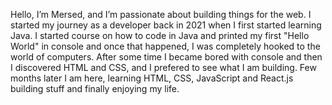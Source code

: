 Hello, I’m Mersed, and I’m passionate about building things for the web. I started my journey as a developer back in 2021 when I first started learning Java. I started course on how to code in Java and printed my first "Hello World" in console and once that happened, I was completely hooked to the world of computers. After some time I became bored with console and then I discovered HTML and CSS, and I prefered to see what I am building. Few months later I am here, learning HTML, CSS, JavaScript and React.js building stuff and finally enjoying my life.

